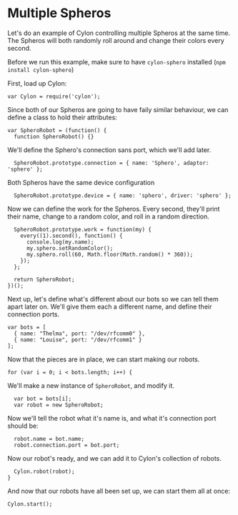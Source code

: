 # Multiple Spheros

Let's do an example of Cylon controlling multiple Spheros at the same time. The
Spheros will both randomly roll around and change their colors every second.

Before we run this example, make sure to have `cylon-sphero` installed (`npm
install cylon-sphero`)

First, load up Cylon:

    var Cylon = require('cylon');

Since both of our Spheros are going to have faily similar behaviour, we can
define a class to hold their attributes:

    var SpheroRobot = (function() {
      function SpheroRobot() {}

We'll define the Sphero's connection sans port, which we'll add later.

      SpheroRobot.prototype.connection = { name: 'Sphero', adaptor: 'sphero' };

Both Spheros have the same device configuration

      SpheroRobot.prototype.device = { name: 'sphero', driver: 'sphero' };

Now we can define the work for the Spheros. Every second, they'll print their
name, change to a random color, and roll in a random direction.

      SpheroRobot.prototype.work = function(my) {
        every((1).second(), function() {
          console.log(my.name);
          my.sphero.setRandomColor();
          my.sphero.roll(60, Math.floor(Math.random() * 360));
        });
      };

      return SpheroRobot;
    })();

Next up, let's define what's different about our bots so we can tell them apart
later on. We'll give them each a different name, and define their connection
ports.

    var bots = [
      { name: "Thelma", port: "/dev/rfcomm0" },
      { name: "Louise", port: "/dev/rfcomm1" }
    ];

Now that the pieces are in place, we can start making our robots.

    for (var i = 0; i < bots.length; i++) {

We'll make a new instance of `SpheroRobot`, and modify it.

      var bot = bots[i];
      var robot = new SpheroRobot;

Now we'll tell the robot what it's name is, and what it's connection port should
be:

      robot.name = bot.name;
      robot.connection.port = bot.port;

Now our robot's ready, and we can add it to Cylon's collection of robots.

      Cylon.robot(robot);
    }

And now that our robots have all been set up, we can start them all at once:

    Cylon.start();
